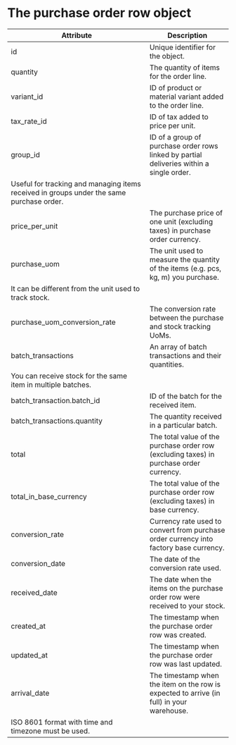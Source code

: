 # The purchase order row object

| Attribute                                                                                | Description                                                                               |
| ---------------------------------------------------------------------------------------- | ----------------------------------------------------------------------------------------- |
| id                                                                                       | Unique identifier for the object.                                                         |
| quantity                                                                                 | The quantity of items for the order line.                                                 |
| variant_id                                                                               | ID of product or material variant added to the order line.                                |
| tax_rate_id                                                                              | ID of tax added to price per unit.                                                        |
| group_id                                                                                 | ID of a group of purchase order rows linked by partial deliveries within a single order.  |
| Useful for tracking and managing items received in groups under the same purchase order. |                                                                                           |
| price_per_unit                                                                           | The purchase price of one unit (excluding taxes) in purchase order currency.              |
| purchase_uom                                                                             | The unit used to measure the quantity of the items (e.g. pcs, kg, m) you purchase.        |
| It can be different from the unit used to track stock.                                   |                                                                                           |
| purchase_uom_conversion_rate                                                             | The conversion rate between the purchase and stock tracking UoMs.                         |
| batch_transactions                                                                       | An array of batch transactions and their quantities.                                      |
| You can receive stock for the same item in multiple batches.                             |                                                                                           |
| batch_transaction.batch_id                                                               | ID of the batch for the received item.                                                    |
| batch_transactions.quantity                                                              | The quantity received in a particular batch.                                              |
| total                                                                                    | The total value of the purchase order row (excluding taxes) in purchase order currency.   |
| total_in_base_currency                                                                   | The total value of the purchase order row (excluding taxes) in base currency.             |
| conversion_rate                                                                          | Currency rate used to convert from purchase order currency into factory base currency.    |
| conversion_date                                                                          | The date of the conversion rate used.                                                     |
| received_date                                                                            | The date when the items on the purchase order row were received to your stock.            |
| created_at                                                                               | The timestamp when the purchase order row was created.                                    |
| updated_at                                                                               | The timestamp when the purchase order row was last updated.                               |
| arrival_date                                                                             | The timestamp when the item on the row is expected to arrive (in full) in your warehouse. |
| ISO 8601 format with time and timezone must be used.                                     |                                                                                           |
